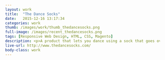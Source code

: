 ```yaml
---
layout: work
title:  "The Dance Socks"
date:   2015-12-16 13:17:34
categories: work
thumb: /images/work/thumb_thedancesocks.png
full-image: /images/recent_thedancesocks.png
tags: [Responsive Web Design, HTML, CSS, Magento]
description: <p>A product that lets you dance using a sock that goes over your regular shoes.</p><p>This was a client that was moving to the Magento e-commerce platform. They had us replicate their old responsive website using Magento's Responsive Web Design Theme. </p>
live-url: http://www.thedancesocks.com/
body-class: work 
---
```

 